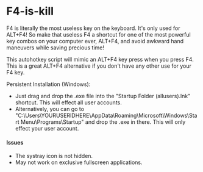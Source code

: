 # F4-is-kill
F4 is literally the most useless key on the keyboard. It's only used for ALT+F4! So make that useless F4 a shortcut for one of the most powerful key combos on your computer ever, ALT+F4, and avoid awkward hand maneuvers while saving precious time!

This autohotkey script will mimic an ALT+F4 key press when you press F4. This is a great ALT+F4 alternative if you don't have any other use for your F4 key.

Persistent Installation (Windows):
- Just drag and drop the .exe file into the "Startup Folder (allusers).lnk" shortcut. This will effect all user accounts.
- Alternatively, you can go to "C:\Users\YOURUSERIDHERE\AppData\Roaming\Microsoft\Windows\Start Menu\Programs\Startup" and drop the .exe in there. This will only effect your user account.

#### Issues
- The systray icon is not hidden.
- May not work on exclusive fullscreen applications.
